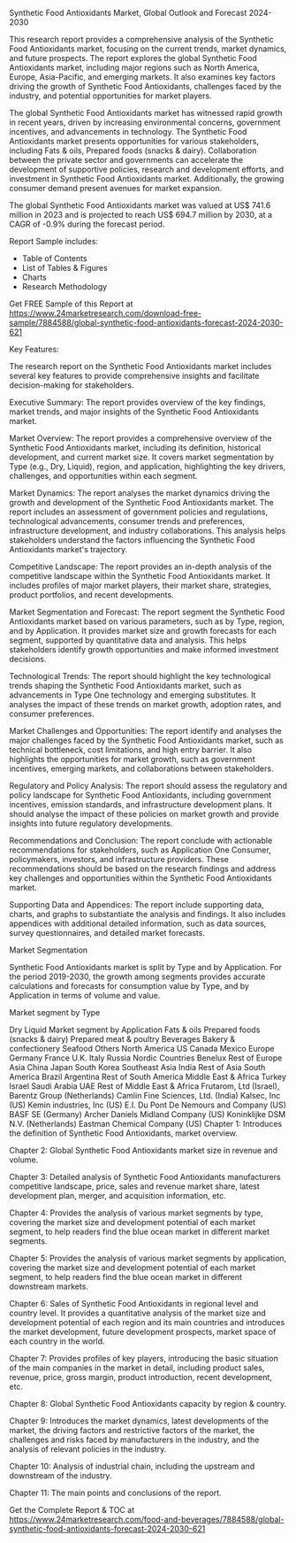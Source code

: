 Synthetic Food Antioxidants Market, Global Outlook and Forecast 2024-2030

This research report provides a comprehensive analysis of the Synthetic Food Antioxidants market, focusing on the current trends, market dynamics, and future prospects. The report explores the global Synthetic Food Antioxidants market, including major regions such as North America, Europe, Asia-Pacific, and emerging markets. It also examines key factors driving the growth of Synthetic Food Antioxidants, challenges faced by the industry, and potential opportunities for market players.

The global Synthetic Food Antioxidants market has witnessed rapid growth in recent years, driven by increasing environmental concerns, government incentives, and advancements in technology. The Synthetic Food Antioxidants market presents opportunities for various stakeholders, including Fats & oils, Prepared foods (snacks & dairy). Collaboration between the private sector and governments can accelerate the development of supportive policies, research and development efforts, and investment in Synthetic Food Antioxidants market. Additionally, the growing consumer demand present avenues for market expansion.

The global Synthetic Food Antioxidants market was valued at US$ 741.6 million in 2023 and is projected to reach US$ 694.7 million by 2030, at a CAGR of -0.9% during the forecast period.

Report Sample includes:
- Table of Contents
- List of Tables & Figures
- Charts
- Research Methodology

Get FREE Sample of this Report at https://www.24marketresearch.com/download-free-sample/7884588/global-synthetic-food-antioxidants-forecast-2024-2030-621

Key Features:

The research report on the Synthetic Food Antioxidants market includes several key features to provide comprehensive insights and facilitate decision-making for stakeholders.

Executive Summary: The report provides overview of the key findings, market trends, and major insights of the Synthetic Food Antioxidants market.

Market Overview: The report provides a comprehensive overview of the Synthetic Food Antioxidants market, including its definition, historical development, and current market size. It covers market segmentation by Type (e.g., Dry, Liquid), region, and application, highlighting the key drivers, challenges, and opportunities within each segment.

Market Dynamics: The report analyses the market dynamics driving the growth and development of the Synthetic Food Antioxidants market. The report includes an assessment of government policies and regulations, technological advancements, consumer trends and preferences, infrastructure development, and industry collaborations. This analysis helps stakeholders understand the factors influencing the Synthetic Food Antioxidants market's trajectory.

Competitive Landscape: The report provides an in-depth analysis of the competitive landscape within the Synthetic Food Antioxidants market. It includes profiles of major market players, their market share, strategies, product portfolios, and recent developments.

Market Segmentation and Forecast: The report segment the Synthetic Food Antioxidants market based on various parameters, such as by Type, region, and by Application. It provides market size and growth forecasts for each segment, supported by quantitative data and analysis. This helps stakeholders identify growth opportunities and make informed investment decisions.

Technological Trends: The report should highlight the key technological trends shaping the Synthetic Food Antioxidants market, such as advancements in Type One technology and emerging substitutes. It analyses the impact of these trends on market growth, adoption rates, and consumer preferences.

Market Challenges and Opportunities: The report identify and analyses the major challenges faced by the Synthetic Food Antioxidants market, such as technical bottleneck, cost limitations, and high entry barrier. It also highlights the opportunities for market growth, such as government incentives, emerging markets, and collaborations between stakeholders.

Regulatory and Policy Analysis: The report should assess the regulatory and policy landscape for Synthetic Food Antioxidants, including government incentives, emission standards, and infrastructure development plans. It should analyse the impact of these policies on market growth and provide insights into future regulatory developments.

Recommendations and Conclusion: The report conclude with actionable recommendations for stakeholders, such as Application One Consumer, policymakers, investors, and infrastructure providers. These recommendations should be based on the research findings and address key challenges and opportunities within the Synthetic Food Antioxidants market.

Supporting Data and Appendices: The report include supporting data, charts, and graphs to substantiate the analysis and findings. It also includes appendices with additional detailed information, such as data sources, survey questionnaires, and detailed market forecasts.

Market Segmentation

Synthetic Food Antioxidants market is split by Type and by Application. For the period 2019-2030, the growth among segments provides accurate calculations and forecasts for consumption value by Type, and by Application in terms of volume and value.

Market segment by Type

Dry
Liquid
Market segment by Application
Fats & oils
Prepared foods (snacks & dairy)
Prepared meat & poultry
Beverages
Bakery & confectionery
Seafood
Others
North America
US
Canada
Mexico
Europe
Germany
France
U.K.
Italy
Russia
Nordic Countries
Benelux
Rest of Europe
Asia
China
Japan
South Korea
Southeast Asia
India
Rest of Asia
South America
Brazil
Argentina
Rest of South America
Middle East & Africa
Turkey
Israel
Saudi Arabia
UAE
Rest of Middle East & Africa
Frutarom, Ltd (Israel), Barentz Group (Netherlands)
Camlin Fine Sciences, Ltd. (India)
Kalsec, Inc (US)
Kemin industries, Inc (US)
E.I. Du Pont De Nemours and Company (US)
BASF SE (Germany)
Archer Daniels Midland Company (US)
Koninklijke DSM N.V. (Netherlands)
Eastman Chemical Company (US)
Chapter 1: Introduces the definition of Synthetic Food Antioxidants, market overview.

Chapter 2: Global Synthetic Food Antioxidants market size in revenue and volume.

Chapter 3: Detailed analysis of Synthetic Food Antioxidants manufacturers competitive landscape, price, sales and revenue market share, latest development plan, merger, and acquisition information, etc.

Chapter 4: Provides the analysis of various market segments by type, covering the market size and development potential of each market segment, to help readers find the blue ocean market in different market segments.

Chapter 5: Provides the analysis of various market segments by application, covering the market size and development potential of each market segment, to help readers find the blue ocean market in different downstream markets.

Chapter 6: Sales of Synthetic Food Antioxidants in regional level and country level. It provides a quantitative analysis of the market size and development potential of each region and its main countries and introduces the market development, future development prospects, market space of each country in the world.

Chapter 7: Provides profiles of key players, introducing the basic situation of the main companies in the market in detail, including product sales, revenue, price, gross margin, product introduction, recent development, etc.

Chapter 8: Global Synthetic Food Antioxidants capacity by region & country.

Chapter 9: Introduces the market dynamics, latest developments of the market, the driving factors and restrictive factors of the market, the challenges and risks faced by manufacturers in the industry, and the analysis of relevant policies in the industry.

Chapter 10: Analysis of industrial chain, including the upstream and downstream of the industry.

Chapter 11: The main points and conclusions of the report.

Get the Complete Report & TOC at https://www.24marketresearch.com/food-and-beverages/7884588/global-synthetic-food-antioxidants-forecast-2024-2030-621
